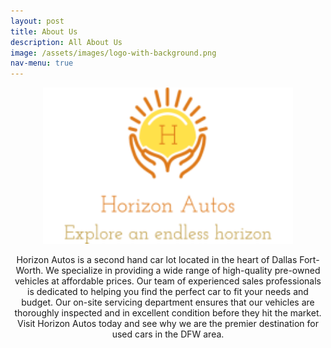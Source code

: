 ```yaml
---
layout: post
title: About Us
description: All About Us
image: /assets/images/logo-with-background.png
nav-menu: true
---
```

<p align="center">
<img src="/assets/images/horizon-autos-fulllogo.png" alt="Flowers in Chania" width="400" 
     height="250">
</p>
<p align= "center">
Horizon Autos is a second hand car lot located in the heart of Dallas Fort-Worth. We specialize in providing a wide range of high-quality pre-owned vehicles at affordable prices. Our team of experienced sales professionals is dedicated to helping you find the perfect car to fit your needs and budget. Our on-site servicing department ensures that our vehicles are thoroughly inspected and in excellent condition before they hit the market. Visit Horizon Autos today and see why we are the premier destination for used cars in the DFW area.